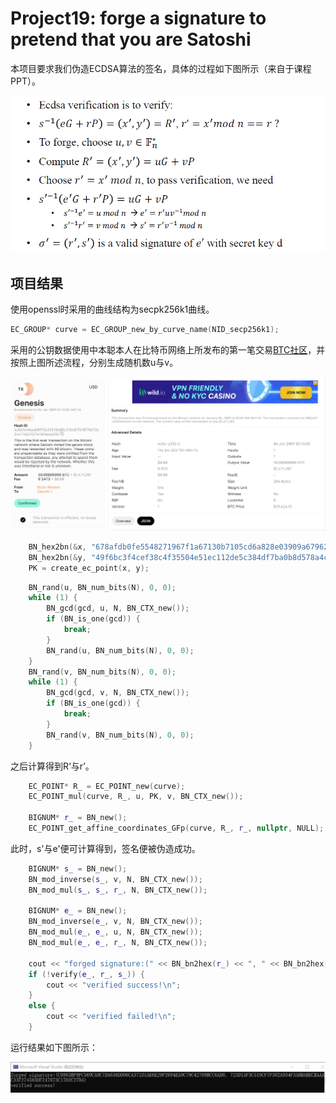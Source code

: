 # Project19: forge a signature to pretend that you are Satoshi

本项目要求我们伪造ECDSA算法的签名，具体的过程如下图所示（来自于课程PPT）。



<img src=".\md_image\1.png" alt="image-20230713120247318"  />

## 项目结果

使用openssl时采用的曲线结构为secpk256k1曲线。

```c++
EC_GROUP* curve = EC_GROUP_new_by_curve_name(NID_secp256k1);
```

采用的公钥数据使用中本聪本人在比特币网络上所发布的第一笔交易[BTC社区](https://www.blockchain.com/explorer/transactions/btc/4a5e1e4baab89f3a32518a88c31bc87f618f76673e2cc77ab2127b7afdeda33b?show_adv=true)，并按照上图所述流程，分别生成随机数u与v。

<img src=".\md_image\3.png" alt="image-20230713120247318"  />

```c++
    BN_hex2bn(&x, "678afdb0fe5548271967f1a67130b7105cd6a828e03909a67962e0ea1f61deb6");
    BN_hex2bn(&y, "49f6bc3f4cef38c4f35504e51ec112de5c384df7ba0b8d578a4c702b6bf11d5f");
    PK = create_ec_point(x, y);
```

```c++
    BN_rand(u, BN_num_bits(N), 0, 0);
    while (1) {
        BN_gcd(gcd, u, N, BN_CTX_new());
        if (BN_is_one(gcd)) {
            break;
        }
        BN_rand(u, BN_num_bits(N), 0, 0);
    }
    BN_rand(v, BN_num_bits(N), 0, 0);
    while (1) {
        BN_gcd(gcd, v, N, BN_CTX_new());
        if (BN_is_one(gcd)) {
            break;
        }
        BN_rand(v, BN_num_bits(N), 0, 0);
    }
```

之后计算得到R‘与r’。

```c++
    EC_POINT* R_ = EC_POINT_new(curve);
    EC_POINT_mul(curve, R_, u, PK, v, BN_CTX_new());

    BIGNUM* r_ = BN_new();
    EC_POINT_get_affine_coordinates_GFp(curve, R_, r_, nullptr, NULL);
```

此时，s'与e'便可计算得到，签名便被伪造成功。

```c++
    BIGNUM* s_ = BN_new();
    BN_mod_inverse(s_, v, N, BN_CTX_new());
    BN_mod_mul(s_, s_, r_, N, BN_CTX_new());

    BIGNUM* e_ = BN_new();
    BN_mod_inverse(e_, v, N, BN_CTX_new());
    BN_mod_mul(e_, e_, u, N, BN_CTX_new());
    BN_mod_mul(e_, e_, r_, N, BN_CTX_new());

    cout << "forged signature:(" << BN_bn2hex(r_) << ", " << BN_bn2hex(s_) << ")\n";
    if (!verify(e_, r_, s_)) {
        cout << "verified success!\n";
    }
    else {
        cout << "verified failed!\n";
    }
```

运行结果如下图所示：

<img src=".\md_image\2.png" alt="image-20230713121006179" style="zoom:80%;" />
